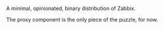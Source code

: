 A minimal, opinionated, binary distribution of Zabbix.

The proxy component is the only piece of the puzzle, for now.
